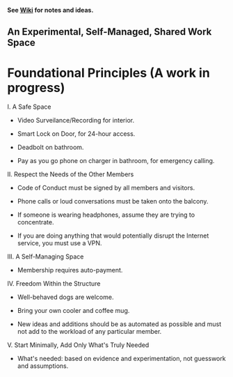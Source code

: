 **See [Wiki](https://github.com/EvolveCoworking/Notes/wiki) for notes and ideas.**

## An Experimental, Self-Managed, Shared Work Space

# Foundational Principles (A work in progress)

I. A Safe Space

- Video Surveilance/Recording for interior.

- Smart Lock on Door, for 24-hour access.

- Deadbolt on bathroom.

- Pay as you go phone on charger in bathroom, for emergency calling.

II. Respect the Needs of the Other Members

- Code of Conduct must be signed by all members and visitors.

- Phone calls or loud conversations must be taken onto the balcony.

- If someone is wearing headphones, assume they are trying to concentrate.

- If you are doing anything that would potentially disrupt the
  Internet service, you must use a VPN.

III. A Self-Managing Space

- Membership requires auto-payment.

IV. Freedom Within the Structure

- Well-behaved dogs are welcome.

- Bring your own cooler and coffee mug.

- New ideas and additions should be as automated as possible and must not add to the workload of any particular member.

V. Start Minimally, Add Only What's Truly Needed

- What's needed: based on evidence and experimentation, not guesswork and assumptions.
